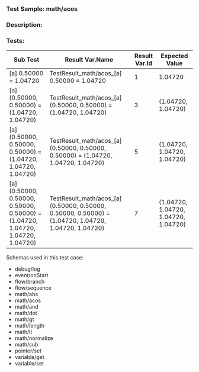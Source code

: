 ### **Test Sample:** math/acos
### **Description:** 

### Tests:
| Sub Test | Result Var.Name | Result Var.Id | Expected Value
| ----------- | ----------- | ----------- |----------- |
| [a] 0.50000 = 1.04720 | TestResult_math/acos_[a] 0.50000 = 1.04720 | 1 | 1.04720
| [a] (0.50000, 0.50000) = (1.04720, 1.04720) | TestResult_math/acos_[a] (0.50000, 0.50000) = (1.04720, 1.04720) | 3 | (1.04720, 1.04720)
| [a] (0.50000, 0.50000, 0.50000) = (1.04720, 1.04720, 1.04720) | TestResult_math/acos_[a] (0.50000, 0.50000, 0.50000) = (1.04720, 1.04720, 1.04720) | 5 | (1.04720, 1.04720, 1.04720)
| [a] (0.50000, 0.50000, 0.50000, 0.50000) = (1.04720, 1.04720, 1.04720, 1.04720) | TestResult_math/acos_[a] (0.50000, 0.50000, 0.50000, 0.50000) = (1.04720, 1.04720, 1.04720, 1.04720) | 7 | (1.04720, 1.04720, 1.04720, 1.04720)

Schemas used in this test case:
- debug/log
- event/onStart
- flow/branch
- flow/sequence
- math/abs
- math/acos
- math/and
- math/dot
- math/gt
- math/length
- math/lt
- math/normalize
- math/sub
- pointer/set
- variable/get
- variable/set
